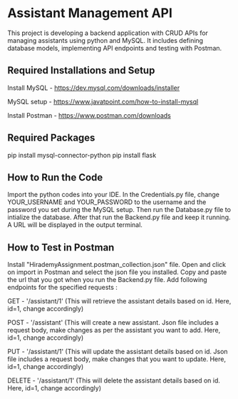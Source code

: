 # Assistant Management API
This project is developing a backend application with CRUD APIs for managing assistants using python and MySQL. It includes defining database models, implementing API endpoints and testing with Postman.

## Required Installations and Setup
Install MySQL - https://dev.mysql.com/downloads/installer

MySQL setup - https://www.javatpoint.com/how-to-install-mysql

Install Postman - https://www.postman.com/downloads

## Required Packages
pip install mysql-connector-python
pip install flask

## How to Run the Code
Import the python codes into your IDE. In the Credentials.py file, change YOUR_USERNAME and YOUR_PASSWORD to the username and the password you set during the MySQL setup. Then run the Database.py file to intialize the database. After that run the Backend.py file and keep it running. A URL will be displayed in the output terminal.

## How to Test in Postman
Install "HirademyAssignment.postman_collection.json" file. Open and click on import in Postman and select the json file you installed. Copy and paste the url that you got when you run the Backend.py file. Add following endpoints for the specified requests :

GET - '/assistant/1' (This will retrieve the assistant details based on id. Here, id=1, change accordingly)

POST - '/assistant' (This will create a new assistant. Json file includes a request body, make changes as per the assistant you want to add. Here, id=1, change accordingly)

PUT - '/assistant/1' (This will update the assistant details based on id. Json file includes a request body, make changes that you want to update. Here, id=1, change accordingly)

DELETE - '/assistant/1' (This will delete the assistant details based on id. Here, id=1, change accordingly)
